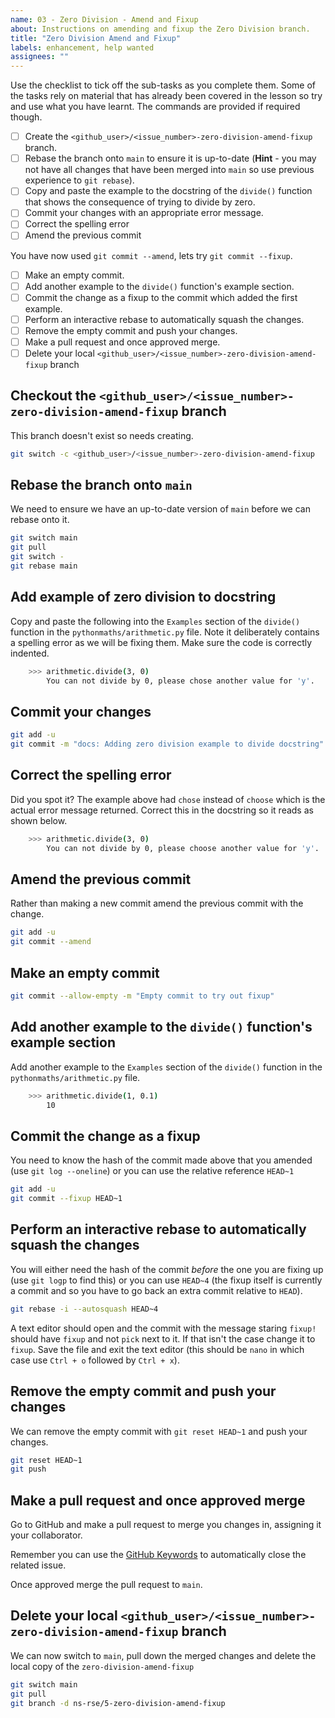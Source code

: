 ```yaml
---
name: 03 - Zero Division - Amend and Fixup
about: Instructions on amending and fixup the Zero Division branch.
title: "Zero Division Amend and Fixup"
labels: enhancement, help wanted
assignees: ""
---
```


Use the checklist to tick off the sub-tasks as you complete them. Some of the tasks rely on material that has already
been covered in the lesson so try and use what you have learnt. The commands are provided if required though.

- [ ] Create the `<github_user>/<issue_number>-zero-division-amend-fixup` branch.
- [ ] Rebase the branch onto `main` to ensure it is up-to-date (**Hint** - you may not have all changes that have been
      merged into `main` so use previous experience to `git rebase`).
- [ ] Copy and paste the example to the docstring of the `divide()` function that shows the consequence of trying to
      divide by zero.
- [ ] Commit your changes with an appropriate error message.
- [ ] Correct the spelling error
- [ ] Amend the previous commit

You have now used `git commit --amend`, lets try `git commit --fixup`.

- [ ] Make an empty commit.
- [ ] Add another example to the `divide()` function's example section.
- [ ] Commit the change as a fixup to the commit which added the first example.
- [ ] Perform an interactive rebase to automatically squash the changes.
- [ ] Remove the empty commit and push your changes.
- [ ] Make a pull request and once approved merge.
- [ ] Delete your local `<github_user>/<issue_number>-zero-division-amend-fixup` branch

## Checkout the `<github_user>/<issue_number>-zero-division-amend-fixup` branch

This branch doesn't exist so needs creating.

```bash
git switch -c <github_user>/<issue_number>-zero-division-amend-fixup
```

## Rebase the branch onto `main`

We need to ensure we have an up-to-date version of `main` before we can rebase onto it.

```bash
git switch main
git pull
git switch -
git rebase main
```

## Add example of zero division to docstring

Copy and paste the following into the `Examples` section of the `divide()` function in the `pythonmaths/arithmetic.py`
file. Note it deliberately contains a spelling error as we will be fixing them. Make sure the code is correctly indented.

```bash
    >>> arithmetic.divide(3, 0)
        You can not divide by 0, please chose another value for 'y'.
```

## Commit your changes

```bash
git add -u
git commit -m "docs: Adding zero division example to divide docstring"
```

## Correct the spelling error

Did you spot it? The example above had `chose` instead of `choose` which is the actual error message returned. Correct
this in the docstring so it reads as shown below.

```bash
    >>> arithmetic.divide(3, 0)
        You can not divide by 0, please choose another value for 'y'.
```

## Amend the previous commit

Rather than making a new commit amend the previous commit with the change.

```bash
git add -u
git commit --amend
```

## Make an empty commit

```bash
git commit --allow-empty -m "Empty commit to try out fixup"
```

## Add another example to the `divide()` function's example section

Add another example to the `Examples` section of the `divide()` function in the `pythonmaths/arithmetic.py` file.

```bash
    >>> arithmetic.divide(1, 0.1)
        10
```

## Commit the change as a fixup

You need to know the hash of the commit made above that you amended (use `git log --oneline`) or you can use the
relative reference `HEAD~1`

```bash
git add -u
git commit --fixup HEAD~1
```

## Perform an interactive rebase to automatically squash the changes

You will either need the hash of the commit _before_ the one you are fixing up (use `git logp` to find this) or
you can use `HEAD~4` (the fixup itself is currently a commit and so you have to go back an extra commit relative to
`HEAD`).

```bash
git rebase -i --autosquash HEAD~4
```

A text editor should open and the commit with the message staring `fixup!` should have `fixup` and not `pick` next to
it. If that isn't the case change it to `fixup`. Save the file and exit the text editor (this should be `nano` in which
case use `Ctrl + o` followed by `Ctrl + x`).

## Remove the empty commit and push your changes

We can remove the empty commit with `git reset HEAD~1` and push your changes.

```bash
git reset HEAD~1
git push
```

## Make a pull request and once approved merge

Go to GitHub and make a pull request to merge you changes in, assigning it your collaborator.

Remember you can use the [GitHub
Keywords](https://docs.github.com/en/get-started/writing-on-github/working-with-advanced-formatting/using-keywords-in-issues-and-pull-requests)
to automatically close the related issue.

Once approved merge the pull request to `main`.

## Delete your local `<github_user>/<issue_number>-zero-division-amend-fixup` branch

We can now switch to `main`, pull down the merged changes and delete the local copy of the `zero-division-amend-fixup`

```bash
git switch main
git pull
git branch -d ns-rse/5-zero-division-amend-fixup
```
